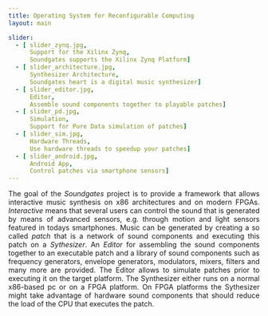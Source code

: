 ```yaml
---
title: Operating System for Reconfigurable Computing
layout: main

slider:
  - [ slider_zynq.jpg,
      Support for the Xilinx Zynq,
      Soundgates supports the Xilinx Zynq Platform]
  - [ slider_architecture.jpg,
      Synthesizer Architecture,
      Soundgates heart is a digital music synthesizer]
  - [ slider_editor.jpg,
      Editor,
      Assemble sound components together to playable patches]
  - [ slider_pd.jpg,
      Simulation,
      Support for Pure Data simulation of patches]
  - [ slider_sim.jpg,
      Hardware Threads,
      Use hardware threads to speedup your patches]
  - [ slider_android.jpg,
      Android App,
      Control patches via smartphone sensors]
---
```


<p style="text-align:justify">
The goal of the <em>Soundgates</em> project is to provide a framework that allows interactive music synthesis on x86 architectures and on modern FPGAs. <em>Interactive</em> means that several users can control the sound that is generated by means of advanced sensors, e.g. through motion and light sensors featured in todays smartphones. Music can be generated by creating a so called <em>patch</em> that is a network of sound components and executing this patch on a <em>Sythesizer</em>. An <em>Editor</em> for assembling the sound components together to an executable patch and a library of sound components such as frequency generators, envelope generators, modulators, mixers, filters and many more are provided. The Editor allows to simulate patches prior to executing it on the target platform. The Synthesizer either runs on a normal x86-based pc or on a FPGA platform. On FPGA platforms the Sythesizer might take advantage of hardware sound components that should reduce the load of the CPU that executes the patch.
</p>
